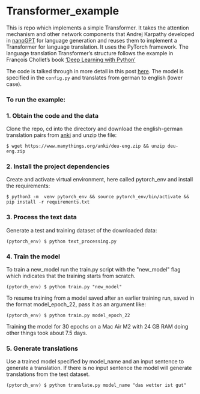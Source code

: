 # Transformer_example

This is repo which implements a simple Transformer. It takes the attention mechanism and other network components that Andrej Karpathy developed in [nanoGPT](https://github.com/karpathy/nanoGPT) for language generation and reuses them to implement a Transformer for language translation. It uses the PyTorch framework. The language translation Transformer’s structure follows the example in François Chollet’s book [‘Deep Learning with Python’](https://github.com/fchollet/deep-learning-with-python-notebooks)

The code is talked through in more detail in this post [here](https://johnardavies.github.io/technical/transformer3/). The model is specified in the ```config.py``` and translates from german to english (lower case).

### To run the example:

### 1.  Obtain the code and the data
Clone the repo, cd into the directory and download the english-german translation pairs from [anki](https://www.manythings.org/anki/) and unzip the file:
```
$ wget https://www.manythings.org/anki/deu-eng.zip && unzip deu-eng.zip
```
### 2.  Install the project dependencies
Create and activate virtual environment, here called pytorch_env and install the requirements:
```
$ python3 -m  venv pytorch_env && source pytorch_env/bin/activate &&  pip install -r requirements.txt
```
### 3.  Process the text data
Generate a test and training dataset of the downloaded data:
```
(pytorch_env) $ python text_processing.py
```
### 4.  Train the model
To train a new_model run the train.py script with the "new_model" flag which indicates that the training starts from scratch.
```
(pytorch_env) $ python train.py "new_model"
```
To resume training from a model saved after an earlier training run, saved in the format model_epoch_22, pass it as an argument like:
```
(pytorch_env) $ python train.py model_epoch_22
```
Training the model for 30 epochs on a Mac Air M2 with 24 GB RAM doing other things took about 7.5 days.

### 5.  Generate translations
Use a trained model specified by model_name and an input sentence to generate a translation. If there is no input sentence the model will generate translations from the test dataset.
```
(pytorch_env) $ python translate.py model_name "das wetter ist gut"
```
